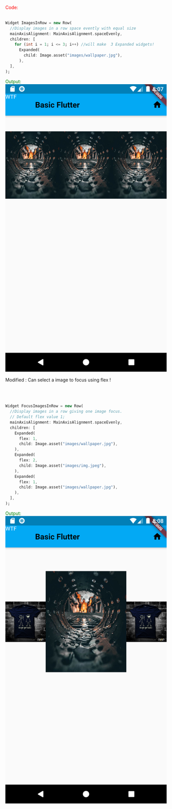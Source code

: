 <span style="color: red">Code:</span>

```DART

Widget ImagesInRow = new Row(
  //Display images in a row space evently with equal size
  mainAxisAlignment: MainAxisAlignment.spaceEvenly,
  children: [
    for (int i = 1; i <= 3; i++) //will make  3 Expanded widgets!
      Expanded(
        child: Image.asset("images/wallpaper.jpg"),
      ),
  ],
);

```




<sapn style="color:green">Output:</span>
![](ss/imageinarow.png)



Modified : Can select a image to focus using flex !


```Dart



Widget FocusImagesInRow = new Row(
  //Display images in a row giving one image focus.
  // Default flex value 1;
  mainAxisAlignment: MainAxisAlignment.spaceEvenly,
  children: [
    Expanded(
      flex: 1,
      child: Image.asset("images/wallpaper.jpg"),
    ),
    Expanded(
      flex: 2,
      child: Image.asset("images/img.jpeg"),
    ),
    Expanded(
      flex: 1,
      child: Image.asset("images/wallpaper.jpg"),
    ),
  ],
);


```

<sapn style="color:green">Output:</span>
![](ss/focusedimageinarow.png)
